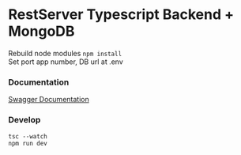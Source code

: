 # RestServer Typescript Backend + MongoDB

Rebuild node modules ```npm install```\
Set port app number, DB url at .env

### Documentation
[Swagger Documentation](http://URL:PORT/api-docs)

### Develop
``` tsc --watch ```\
``` npm run dev ```

